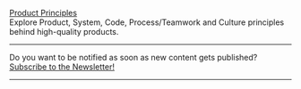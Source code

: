 <script async data-uid="441afe2f7b" src="https://testwhere.ck.page/441afe2f7b/index.js"></script>

[Product Principles](/product-principles/)<br>
Explore Product, System, Code, Process/Teamwork and Culture principles behind high-quality products.

---

<p>Do you want to be notified as soon as new content gets published?<br><a data-formkit-toggle="441afe2f7b" href="https://testwhere.ck.page/441afe2f7b">Subscribe to the Newsletter!</a></p>

---